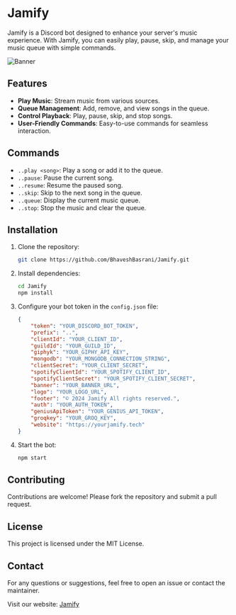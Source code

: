 
# Jamify

Jamify is a Discord bot designed to enhance your server's music experience. With Jamify, you can easily play, pause, skip, and manage your music queue with simple commands.

![Banner](https://s1.gifyu.com/images/SAq2p.gif)

## Features

- **Play Music**: Stream music from various sources.
- **Queue Management**: Add, remove, and view songs in the queue.
- **Control Playback**: Play, pause, skip, and stop songs.
- **User-Friendly Commands**: Easy-to-use commands for seamless interaction.

## Commands

- `..play <song>`: Play a song or add it to the queue.
- `..pause`: Pause the current song.
- `..resume`: Resume the paused song.
- `..skip`: Skip to the next song in the queue.
- `..queue`: Display the current music queue.
- `..stop`: Stop the music and clear the queue.

## Installation

1. Clone the repository:
    ```sh
    git clone https://github.com/BhaveshBasrani/Jamify.git
    ```
2. Install dependencies:
    ```sh
    cd Jamify
    npm install
    ```
3. Configure your bot token in the `config.json` file:
    ```json
    {
        "token": "YOUR_DISCORD_BOT_TOKEN",
        "prefix": "..",
        "clientId": "YOUR_CLIENT_ID",
        "guildId": "YOUR_GUILD_ID",
        "giphyk": "YOUR_GIPHY_API_KEY",
        "mongodb": "YOUR_MONGODB_CONNECTION_STRING",
        "clientSecret": "YOUR_CLIENT_SECRET",
        "spotifyClientId": "YOUR_SPOTIFY_CLIENT_ID",
        "spotifyClientSecret": "YOUR_SPOTIFY_CLIENT_SECRET",
        "banner": "YOUR_BANNER_URL",
        "logo": "YOUR_LOGO_URL",
        "footer": "© 2024 Jamify All rights reserved.",
        "auth": "YOUR_AUTH_TOKEN",
        "geniusApiToken": "YOUR_GENIUS_API_TOKEN",
        "groqkey": "YOUR_GROQ_KEY",
        "website": "https://yourjamify.tech"
    }
    ```

4. Start the bot:
    ```sh
    npm start
    ```

## Contributing

Contributions are welcome! Please fork the repository and submit a pull request.

## License

This project is licensed under the MIT License.

## Contact

For any questions or suggestions, feel free to open an issue or contact the maintainer.

Visit our website: [Jamify](https://yourjamify.tech)
